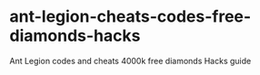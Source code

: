 # ant-legion-cheats-codes-free-diamonds-hacks
Ant Legion codes and cheats 4000k free diamonds Hacks guide
